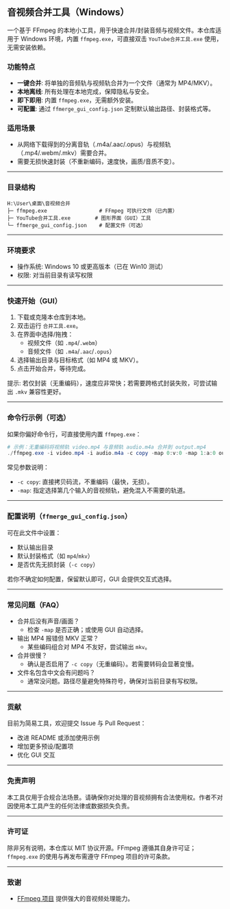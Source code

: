 ## 音视频合并工具（Windows）

一个基于 FFmpeg 的本地小工具，用于快速合并/封装音频与视频文件。本仓库适用于 Windows 环境，内置 `ffmpeg.exe`，可直接双击 `YouTube合并工具.exe` 使用，无需安装依赖。

### 功能特点
- **一键合并**: 将单独的音频轨与视频轨合并为一个文件（通常为 MP4/MKV）。
- **本地离线**: 所有处理在本地完成，保障隐私与安全。
- **即下即用**: 内置 `ffmpeg.exe`，无需额外安装。
- **可配置**: 通过 `ffmerge_gui_config.json` 定制默认输出路径、封装格式等。

### 适用场景
- 从网络下载得到的分离音轨（.m4a/.aac/.opus）与视频轨（.mp4/.webm/.mkv）需要合并。
- 需要无损快速封装（不重新编码，速度快，画质/音质不变）。

---

### 目录结构
```
H:\User\桌面\音视频合并
├─ ffmpeg.exe                 # FFmpeg 可执行文件（已内置）
├─ YouTube合并工具.exe        # 图形界面（GUI）工具
└─ ffmerge_gui_config.json    # 配置文件（可选）
```

---

### 环境要求
- 操作系统: Windows 10 或更高版本（已在 Win10 测试）
- 权限: 对当前目录有读写权限

---

### 快速开始（GUI）
1. 下载或克隆本仓库到本地。
2. 双击运行 `合并工具.exe`。
3. 在界面中选择/拖拽：
   - 视频文件（如 `.mp4`/`.webm`）
   - 音频文件（如 `.m4a`/`.aac`/`.opus`）
4. 选择输出目录与目标格式（如 MP4 或 MKV）。
5. 点击开始合并，等待完成。

提示: 若仅封装（无重编码），速度应非常快；若需要跨格式封装失败，可尝试输出 `.mkv` 兼容性更好。

---

### 命令行示例（可选）
如果你偏好命令行，可直接使用内置 `ffmpeg.exe`：

```powershell
# 示例：无重编码将视频轨 video.mp4 与音频轨 audio.m4a 合并到 output.mp4
./ffmpeg.exe -i video.mp4 -i audio.m4a -c copy -map 0:v:0 -map 1:a:0 output.mp4
```

常见参数说明：
- `-c copy`: 直接拷贝码流，不重编码（最快，无损）。
- `-map`: 指定选择第几个输入的音视频轨，避免混入不需要的轨道。

---

### 配置说明（`ffmerge_gui_config.json`）
可在此文件中设置：
- 默认输出目录
- 默认封装格式（如 `mp4`/`mkv`）
- 是否优先无损封装（`-c copy`）

若你不确定如何配置，保留默认即可，GUI 会提供交互式选择。

---

### 常见问题（FAQ）
- 合并后没有声音/画面？
  - 检查 `-map` 是否正确；或使用 GUI 自动选择。
- 输出 MP4 报错但 MKV 正常？
  - 某些编码组合对 MP4 不友好，尝试输出 `mkv`。
- 合并很慢？
  - 确认是否启用了 `-c copy`（无重编码）。若需要转码会显著变慢。
- 文件名包含中文会有问题吗？
  - 通常没问题。路径尽量避免特殊符号，确保对当前目录有写权限。

---

### 贡献
目前为简易工具，欢迎提交 Issue 与 Pull Request：
- 改进 README 或添加使用示例
- 增加更多预设/配置项
- 优化 GUI 交互

---

### 免责声明
本工具仅用于合规合法场景。请确保你对处理的音视频拥有合法使用权。作者不对因使用本工具产生的任何法律或数据损失负责。

---

### 许可证
除非另有说明，本仓库以 MIT 协议开源。FFmpeg 遵循其自身许可证；`ffmpeg.exe` 的使用与再发布需遵守 FFmpeg 项目的许可条款。

---

### 致谢
- [FFmpeg 项目](https://ffmpeg.org) 提供强大的音视频处理能力。


